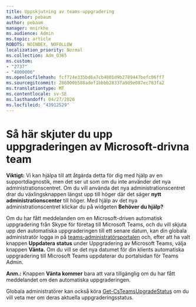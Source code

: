 ```yaml
---
title: Uppskjutning av teams-uppgradering
ms.author: pebaum
author: pebaum
manager: mnirkhe
ms.audience: Admin
ms.topic: article
ROBOTS: NOINDEX, NOFOLLOW
localization_priority: Normal
ms.collection: Adm_O365
ms.custom:
- "2737"
- "4000006"
ms.openlocfilehash: fcf724e335bd6a7cb4801d9b2789447befc06ff7
ms.sourcegitcommit: 286000b588adef1bbbb28337a9d9e087ec783fa2
ms.translationtype: MT
ms.contentlocale: sv-SE
ms.lasthandoff: 04/27/2020
ms.locfileid: "43912529"
---
```

# <a name="how-to-postpone-the-microsoft-driven-teams-upgrade"></a>Så här skjuter du upp uppgraderingen av Microsoft-drivna team

**Viktigt:** Vi kan hjälpa till att åtgärda detta för dig med hjälp av en supportdiagnostik, men det ser ut som om du inte använder det nya administrationscentret. Om du vill använda det nya administrationscentret drar du växlingsknappen längst upp till höger där det säger **nytt administrationscenter** till höger. Med hjälp av det nya administrationscentret klickar du på widgeten **Behöver du hjälp?**

Om du har fått meddelanden om en Microsoft-driven automatisk uppgradering från Skype för företag till Microsoft Teams, och du vill skjuta upp den automatiska uppgraderingen till ett senare datum, kan din globala administratör logga in på [teams-administratörsportalen](https://admin.teams.microsoft.com/dashboard) och, efter att ha valt knappen **Uppdatera status** under Uppgradering av Microsoft Teams, välja knappen **Vänta.** Om du vill se det nya datumet för din klients automatiska uppgradering till Microsoft Teams uppdaterar du portalsidan för Teams Admin.

**Anm.:** Knappen **Vänta kommer** bara att vara tillgänglig om du har fått meddelandet om den automatiska uppgraderingen. 

Globala administratörer kan också köra [Get-CsTeamsUpgradeStatus](https://docs.microsoft.com/powershell/module/skype/get-csteamsupgradestatus?view=skype-ps) om du vill veta mer om deras aktuella uppgraderingsstatus.
